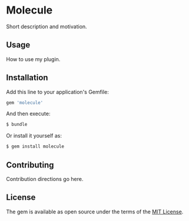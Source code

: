 # Molecule
Short description and motivation.

## Usage
How to use my plugin.

## Installation
Add this line to your application's Gemfile:

```ruby
gem 'molecule'
```

And then execute:
```bash
$ bundle
```

Or install it yourself as:
```bash
$ gem install molecule
```

## Contributing
Contribution directions go here.

## License
The gem is available as open source under the terms of the [MIT License](http://opensource.org/licenses/MIT).
